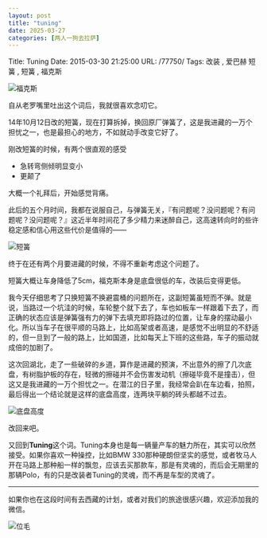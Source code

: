 ```yaml
---
layout: post
title: "tuning"
date: 2025-03-27
categories: [两人一狗去拉萨]
---
```


Title: Tuning
Date: 2015-03-30 21:25:00
URL: /77750/
Tags: 改装 , 爱巴赫 短簧 , 短簧 , 福克斯

![福克斯](http://img.weimao.me/2019-05-21-022138.jpg)

自从老罗嘴里吐出这个词后，我就很喜欢念叨它。

14年10月12日改的短簧，现在打算拆掉，换回原厂弹簧了，这是我进藏的一万个担忧之一，也是最担心的地方，不如就动手改变它好了。

刚改短簧的时候，有两个很直观的感受

*   急转弯侧倾明显变小
*   更颠了

大概一个礼拜后，开始感觉背痛。

此后的五个月时间，我都在说服自己，与弹簧无关，『有问题呢？没问题呢？有问题呢？没问题呢？』这近半年时间花了多少精力来迷醉自己，这高速转向时的些许稳定感和信心用这些代价是值得的——

![短簧](http://img.weimao.me/2019-05-21-022143.jpg)

终于在还有两个月要进藏的时候，不得不重新考虑这个问题了。

短簧大概让车身降低了5cm，福克斯本身是底盘很低的车，改装后变得更低。

我今天仔细思考了只换短簧不换避震桶的问题所在，这副短簧虽短而不弹。就是说，当路过一个坑洼的时候，车轮整个就下去了，车也如板车一样跟着下去了，而正确的状态应该是弹簧强有力的弹下去填充即将路过的位置，让车身的摆动最小化。所以当车子在很平顺的马路上，比如高架或者高速，是感觉不出明显的不舒适的，但一旦到了一般的路上，比如国道，比如每天上下班的这些路，车子的振动就成倍的加剧了。

这次回湖北，走了一些破碎的乡道，算作是进藏的预演，不出意外的擦了几次底盘，有树脂护板的存在，轻微的擦碰并不会伤害发动机（擦碰毕竟不是撞击），但这又是我进藏的一万个担忧之一。在潜江的日子里，我经常会趴在车边看，拍照，最后得出一个结论就是这样的底盘高度，连两块平躺的砖头都越不过去。

![底盘高度](http://img.weimao.me/2019-05-21-022148.jpg)

改回来吧。

又回到**Tuning**这个词。Tuning本身也是每一辆量产车的魅力所在，其实可以欣然接受。如果你喜欢一种操控，比如BMW 330那种硬朗但坚实的感觉，或者牧马人开在马路上那种船一样的飘忽，应该去买那款车，那是有灵魂的，而后会无期里的那辆Polo，有的只是改装者Tuning的灵魂，而不再是车型的灵魂了。

* * *

如果你也在这段时间有去西藏的计划，或者对我们的旅途很感兴趣，欢迎添加我的微信。

![位毛](http://img.weimao.me/2019-05-21-022150.png)
